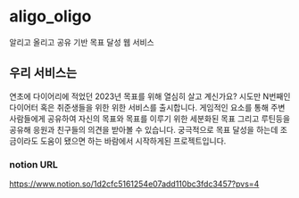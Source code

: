 # aligo_oligo
알리고 올리고 공유 기반 목표 달성 웹 서비스

## 우리 서비스는 
연초에 다이어리에 적었던 2023년 목표를 위해 열심히 살고 계신가요? 시도만 N번째인 다이어터 혹은 취준생들을 위한 위한 서비스를 출시합니다. 게임적인 요소를 통해 주변 사람들에게 공유하여 자신의 목표와 목표를 이루기 위한 세분화된 목표 그리고 루틴등을 공유해 응원과 친구들의 의견을 받아볼 수 있습니다. 궁극적으로 목표 달성을 하는데 조금이라도 도움이 됐으면 하는 바람에서 시작하게된 프로젝트입니다. 

### notion URL
https://www.notion.so/1d2cfc5161254e07add110bc3fdc3457?pvs=4
